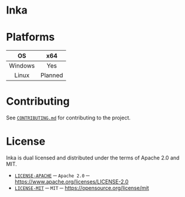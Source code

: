 # Inka

# Platforms
|  **OS** | **x64** |
|:-------:|:-------:|
| Windows |   Yes   |
|  Linux  | Planned |

# Contributing
See [`CONTRIBUTING.md`][CONTRIBUTING] for contributing to the project.

# License
Inka is dual licensed and distributed under the terms of Apache 2.0 and MIT.
- [`LICENSE-APACHE`][LICENSE_APACHE] ─ `Apache 2.0` ─ https://www.apache.org/licenses/LICENSE-2.0
- [`LICENSE-MIT`][LICENSE_MIT] ─ `MIT` ─ https://opensource.org/license/mit

[CONTRIBUTING]: ./.github/CONTRIBUTING.md
[LICENSE_APACHE]: ./LICENSE-APACHE
[LICENSE_MIT]: ./LICENSE-MIT